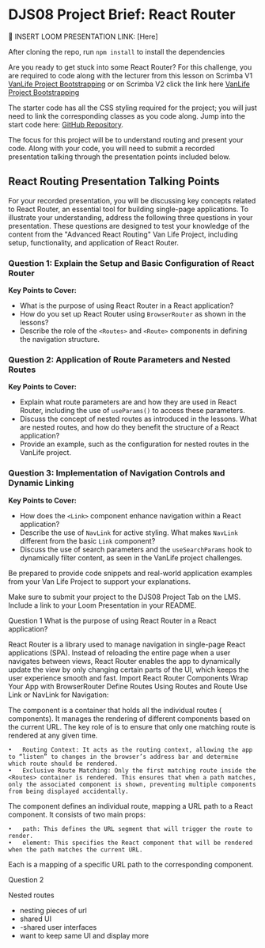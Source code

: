 # DJS08 Project Brief: React Router 

🎥 INSERT LOOM PRESENTATION LINK: [Here]

After cloning the repo, run `npm install` to install the dependencies 

Are you ready to get stuck into some React Router? For this challenge, you are required to code along with the lecturer from this lesson on Scrimba V1 [VanLife Project Bootstrapping](https://v1.scrimba.com/learn/react/introduction-to-react-router-6-coafa4877a450245212825034) or on Scrimba V2 click the link here [VanLife Project Bootstrapping](https://v2.scrimba.com/advanced-react-c02h/~02d)

The starter code has all the CSS styling required for the project; you will just need to link the corresponding classes as you code along. Jump into the start code here: [GitHub Repository](https://github.com/CodeSpace-Academy/StudentNo_Classcode_Group_Name-Surname_DJS08/tree/main).

The focus for this project will be to understand routing and present your code. Along with your code, you will need to submit a recorded presentation talking through the presentation points included below.

## React Routing Presentation Talking Points

For your recorded presentation, you will be discussing key concepts related to React Router, an essential tool for building single-page applications. To illustrate your understanding, address the following three questions in your presentation. These questions are designed to test your knowledge of the content from the "Advanced React Routing" Van Life Project, including setup, functionality, and application of React Router.

### Question 1: Explain the Setup and Basic Configuration of React Router

**Key Points to Cover:**
- What is the purpose of using React Router in a React application?
- How do you set up React Router using `BrowserRouter` as shown in the lessons?
- Describe the role of the `<Routes>` and `<Route>` components in defining the navigation structure.

### Question 2: Application of Route Parameters and Nested Routes

**Key Points to Cover:**
- Explain what route parameters are and how they are used in React Router, including the use of `useParams()` to access these parameters.
- Discuss the concept of nested routes as introduced in the lessons. What are nested routes, and how do they benefit the structure of a React application?
- Provide an example, such as the configuration for nested routes in the VanLife project.

### Question 3: Implementation of Navigation Controls and Dynamic Linking

**Key Points to Cover:**
- How does the `<Link>` component enhance navigation within a React application?
- Describe the use of `NavLink` for active styling. What makes `NavLink` different from the basic `Link` component?
- Discuss the use of search parameters and the `useSearchParams` hook to dynamically filter content, as seen in the VanLife project challenges.

Be prepared to provide code snippets and real-world application examples from your Van Life Project to support your explanations.

Make sure to submit your project to the DJS08 Project Tab on the LMS. Include a link to your Loom Presentation in your README.

Question 1  What is the purpose of using React Router in a React application?

React Router is a library used to manage navigation in single-page React applications (SPA). Instead of reloading the entire page when a user navigates between views, React Router enables the app to dynamically update the view by only changing certain parts of the UI, which keeps the user experience smooth and fast. 
Import React Router Components
Wrap Your App with BrowserRouter
Define Routes Using Routes and Route
Use Link or NavLink for Navigation:

The <Routes> component is a container that holds all the individual routes (<Route> components). It manages the rendering of different components based on the current URL. The key role of <Routes> is to ensure that only one matching route is rendered at any given time.

	•	Routing Context: It acts as the routing context, allowing the app to “listen” to changes in the browser’s address bar and determine which route should be rendered.
	•	Exclusive Route Matching: Only the first matching route inside the <Routes> container is rendered. This ensures that when a path matches, only the associated component is shown, preventing multiple components from being displayed accidentally.

The <Route> component defines an individual route, mapping a URL path to a React component. It consists of two main props:

	•	path: This defines the URL segment that will trigger the route to render.
	•	element: This specifies the React component that will be rendered when the path matches the current URL.

Each <Route> is a mapping of a specific URL path to the corresponding component.

Question 2

Nested routes
- nesting pieces of url
- shared UI
- -shared user interfaces
- want to keep same UI and display more